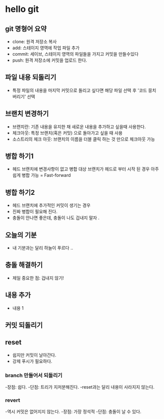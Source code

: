 # hello git 
## git 명형어 요약 

- clone: 원격 저장소 복사
- add: 스테이지 영역에 작업 파일 추가 
- commit: 세이브, 스테이지 영역의 파일들을 가지고 커밋을 만들수있다
- push: 원격 저장소에 커밋을 업로드 한다.



## 파일 내용 되돌리기 

- 특정 파일의 내용을 마지막 커밋으로 돌리고 싶다면 해당 파일 선택 후 '코드 뭉치 버리기' 선택 

## 브랜치 변경하기 

- 브랜치란: 기존 내용을 유지한 채 새로운 내용을 추가하고 싶을때 사용한다.
- 체크아웃: 특정 브랜치(혹은 커밋) 으로 돌아가고 싶을 때 사용 
- 소스트리의 체크 아웃: 브랜치의 이름을 더블 클릭 하는 것 만으로 체크아웃 가능 

## 병합 하기1

- 헤드 브랜치에 변경사항이 없고
병합 대상 브랜치가 헤드로 부터  시작 된 경우 아주 쉽게 병합 가능 = Fast-forward


## 병합 하기2
- 헤드 브랜치에 추가적인 커밋이 생기는 경우 
- 진짜 병합이 필요해 진다. 
- 충돌이 안나면 좋은데, 충돌이 나도 겁내지 말자 .


## 오늘의 기분 

- 내 기분과는 달리 하늘이 푸르다 ..

## 충돌 해결하기 

- 제일 중요한 점: 겁내지 않기!

## 내용 추가
 
 - 내용 1 
 
 ## 커밋 되돌리기 

 ## reset

 - 쉽지만 커밋이 날아간다.
 - 강제 푸시가 필요하다.

 ### branch 만들어서 되돌리기

-장점: 쉽다.
-단점: 트리가 지저분해진다.
-reset과는 달리 내용이 사라지지 않는다.

### revert 

-역시 커밋은 없어지지 않는다.
-장점: 가장 정석적 
-단점: 충돌이 날 수 있다.